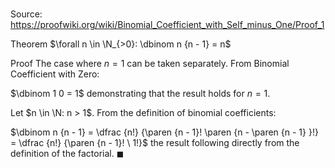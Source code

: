 # 

Source: https://proofwiki.org/wiki/Binomial_Coefficient_with_Self_minus_One/Proof_1

Theorem
$\forall n \in \N_{>0}: \dbinom n {n - 1} = n$


Proof
The case where $n = 1$ can be taken separately.
From Binomial Coefficient with Zero:

$\dbinom 1 0 = 1$
demonstrating that the result holds for $n = 1$.

Let $n \in \N: n > 1$.
From the definition of binomial coefficients:

$\dbinom n {n - 1} = \dfrac {n!} {\paren {n - 1}! \paren {n - \paren {n - 1} }!} = \dfrac {n!} {\paren {n - 1}! \ 1!}$
the result following directly from the definition of the factorial.
$\blacksquare$





